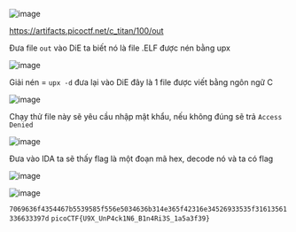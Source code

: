 ![image](https://github.com/user-attachments/assets/d4d15177-18e3-4ecf-93f1-873d29925a9e)

https://artifacts.picoctf.net/c_titan/100/out

Đưa file `out` vào DiE ta biết nó là file .ELF được nén bằng upx

![image](https://github.com/user-attachments/assets/cd656a37-7836-4ee4-b445-cba5cd090dd3)

Giải nén = `upx -d` đưa lại vào DiE đây là 1 file được viết bằng ngôn ngữ C

![image](https://github.com/user-attachments/assets/938d0c8a-2080-4204-81b6-d39fc71a5336)

Chạy thử file này sẽ yêu cầu nhập mật khẩu, nếu không đúng sẽ trả `Access Denied`

![image](https://github.com/user-attachments/assets/8ce9ecfe-62c4-4098-b735-c45a2b9a043e)

Đưa vào IDA ta sẽ thấy flag là một đoạn mã hex, decode nó và ta có flag

![image](https://github.com/user-attachments/assets/21c408e3-9795-49ed-8c53-f068bf180959)

![image](https://github.com/user-attachments/assets/31401cf6-93fc-4b66-a6c7-c3fe109ac4b5)

`7069636f4354467b5539585f556e5034636b314e365f42316e34526933535f31613561336633397d`
`picoCTF{U9X_UnP4ck1N6_B1n4Ri3S_1a5a3f39}`
